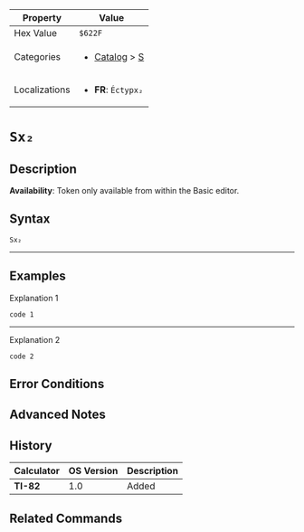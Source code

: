 | Property      | Value |
|---------------|-------|
| Hex Value     | `$622F`|
| Categories    | <ul><li>[Catalog](../categories/Catalog.md) > [S](../categories/Catalog.md#S)</li></ul> |
| Localizations | <ul><li><b>FR</b>: `Éctypx₂`</li></ul> |

# `Sx₂`

## Description



<b>Availability</b>: Token only available from within the Basic editor.

## Syntax
`Sx₂`

<hr>

## Examples

Explanation 1
```ti-basic
code 1
```
---
Explanation 2
```ti-basic
code 2
```

## Error Conditions


## Advanced Notes


## History
| Calculator | OS Version | Description |
|------------|------------|-------------|
| <b>TI-82</b> | 1.0 | Added

## Related Commands

    